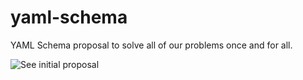 # yaml-schema
YAML Schema proposal to solve all of our problems once and for all.

![See initial proposal](https://github.com/brunoborges/yaml-schema/issues/1)

